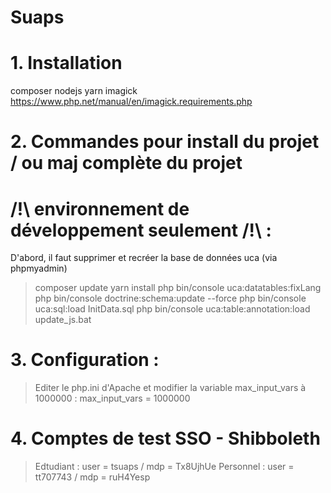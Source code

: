 Suaps
=====

# 1. Installation
composer
nodejs
yarn
imagick
https://www.php.net/manual/en/imagick.requirements.php

# 2. Commandes pour install du projet / ou maj complète du projet 
#    /!\ environnement de développement seulement /!\ : 
D'abord, il faut supprimer et recréer la base de données uca (via phpmyadmin)
> composer update
> yarn install
> php bin/console uca:datatables:fixLang
> php bin/console doctrine:schema:update --force
> php bin/console uca:sql:load InitData.sql
> php bin/console uca:table:annotation:load
> update_js.bat

# 3. Configuration :
> Editer le php.ini d'Apache et modifier la variable max_input_vars à 1000000 :
  max_input_vars = 1000000

# 4. Comptes de test SSO - Shibboleth
> Edtudiant : user = tsuaps   / mdp = Tx8UjhUe
> Personnel : user = tt707743 / mdp = ruH4Yesp
